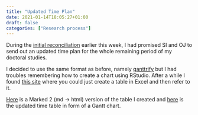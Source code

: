 ```yaml
---
title: "Updated Time Plan"
date: 2021-01-14T18:05:27+01:00
draft: false
categories: ["Research process"]
---
```


During the [initial reconciliation](https://portfolio.arki.vet/post/initial-reconciliation-with-supervisors-after-xmas/) earlier this week, I had promised SI and OJ to send out an updated time plan for the whole remaining period of my doctoral studies.

I decided to use the same format as before, namely [ganttrify](https://github.com/giocomai/ganttrify) but I had troubles remembering how to create a chart using RStudio. After a while I found [this site](https://apps.europeandatajournalism.eu/app/ganttrify) where you could just create a table in Excel and then refer to it.

[Here](/htmlfiles/210114-ganttchart-table.html) is a Marked 2 (md -> html) version of the table I created and [here](/images/210114-ganttchart-for-phd-studies.jpg) is the updated time table in form of a Gantt chart.


